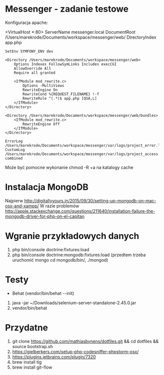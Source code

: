 Messenger - zadanie testowe
===========================

Konfiguracja apache:

<VirtualHost *:80>
    ServerName messenger.local
    DocumentRoot /Users/marekrode/Documents/workspace/messenger/web/
    DirectoryIndex app.php

    SetEnv SYMFONY_ENV dev

    <Directory /Users/marekrode/Documents/workspace/messenger/web>
        Options Indexes FollowSymLinks Includes execCGI
        AllowOverride All
        Require all granted

        <IfModule mod_rewrite.c>
            Options -MultiViews
            RewriteEngine On
            RewriteCond %{REQUEST_FILENAME} !-f
            RewriteRule ^(.*)$ app.php [QSA,L]
        </IfModule>
    </Directory>

    <Directory /Users/marekrode/Documents/workspace/messenger/web/bundles>
        <IfModule mod_rewrite.c>
            RewriteEngine Off
        </IfModule>
    </Directory>

    ErrorLog /Users/marekrode/Documents/workspace/messenger/var/logs/project_error.log
    CustomLog /Users/marekrode/Documents/workspace/messenger/var/logs/project_access.log combined
</VirtualHost>

Może być pomocne wykonanie chmod -R +a na katalogy cache

Instalacja MongoDB
==================

Najpierw http://digitallyyours.in/2015/09/30/setting-up-mongodb-on-mac-osx-and-xampp/
W razie problemów http://apple.stackexchange.com/questions/211640/installation-failure-the-mongodb-driver-for-php-on-el-capitan

Wgranie przykładowych danych
============================

1. php bin/console doctrine:fixtures:load
2. php bin/console doctrine:mongodb:fixtures:load (przedtem trzeba uruchomić mongo cd mongodb/bin/, ./mongod)

Testy
=====

* Behat (vendor/bin/behat --init)
1. java -jar ~/Downloads/selenium-server-standalone-2.45.0.jar
2. vendor/bin/behat

Przydatne
=========

1. git clone https://github.com/mathiasbynens/dotfiles.git && cd dotfiles && source bootstrap.sh
2. https://gielberkers.com/setup-php-codesniffer-phpstorm-osx/
3. https://plugins.jetbrains.com/plugin/7320
4. brew install tig
5. brew install git-flow